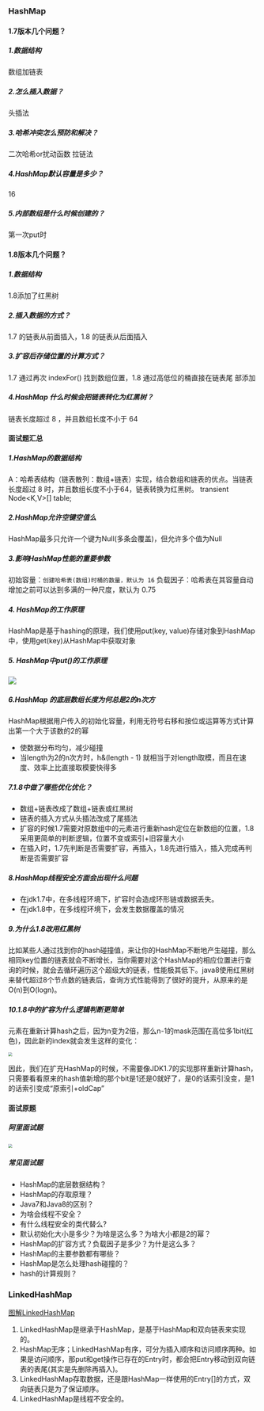 ### HashMap

#### 1.7版本几个问题？

##### 1.数据结构

数组加链表

##### 2.怎么插入数据？

头插法

##### 3.哈希冲突怎么预防和解决？

二次哈希or扰动函数    拉链法

##### 4.HashMap默认容量是多少？

16 

##### 5.内部数组是什么时候创建的？

第一次put时

#### 1.8版本几个问题？

##### 1.数据结构

1.8添加了红黑树

##### 2.插⼊数据的⽅式？

1.7 的链表从前⾯插⼊，1.8 的链表从后⾯插⼊

##### 3.扩容后存储位置的计算⽅式？

1.7 通过再次 indexFor() 找到数组位置，1.8 通过⾼低位的桶直接在链表尾 部添加

##### 4.HashMap 什么时候会把链表转化为红⿊树？

链表⻓度超过 8 ，并且数组⻓度不⼩于 64

#### 面试题汇总

##### 1.HashMap的数据结构

A：哈希表结构（链表散列：数组+链表）实现，结合数组和链表的优点。当链表长度超过 8 时，并且数组长度不小于64，链表转换为红黑树。
transient Node<K,V>[] table;

##### 2.HashMap允许空键空值么

HashMap最多只允许一个键为Null(多条会覆盖)，但允许多个值为Null

##### 3.影响HashMap性能的重要参数

初始容量：`创建哈希表(数组)时桶的数量，默认为 16`
负载因子：哈希表在其容量自动增加之前可以达到多满的一种尺度，默认为 0.75

##### 4. HashMap的工作原理

HashMap是基于hashing的原理，我们使用put(key, value)存储对象到HashMap中，使用get(key)从HashMap中获取对象

##### 5. HashMap中put()的工作原理

![](https://mut-pic-1305269047.cos.ap-nanjing.myqcloud.com/image-20210715235235421.png)

##### 6.HashMap 的底层数组长度为何总是2的n次方

HashMap根据用户传入的初始化容量，利用无符号右移和按位或运算等方式计算出第一个大于该数的2的幂

- 使数据分布均匀，减少碰撞
- 当length为2的n次方时，h&(length - 1) 就相当于对length取模，而且在速度、效率上比直接取模要快得多

##### 7.1.8中做了哪些优化优化？

- 数组+链表改成了数组+链表或红黑树
- 链表的插入方式从头插法改成了尾插法
- 扩容的时候1.7需要对原数组中的元素进行重新hash定位在新数组的位置，1.8采用更简单的判断逻辑，位置不变或索引+旧容量大小
- 在插入时，1.7先判断是否需要扩容，再插入，1.8先进行插入，插入完成再判断是否需要扩容

##### **8.HashMap线程安全方面会出现什么问题**

- 在jdk1.7中，在多线程环境下，扩容时会造成环形链或数据丢失。
- 在jdk1.8中，在多线程环境下，会发生数据覆盖的情况

##### 9.为什么1.8改用红黑树 

比如某些人通过找到你的hash碰撞值，来让你的HashMap不断地产生碰撞，那么相同key位置的链表就会不断增长，当你需要对这个HashMap的相应位置进行查询的时候，就会去循环遍历这个超级大的链表，性能极其低下。java8使用红黑树来替代超过8个节点数的链表后，查询方式性能得到了很好的提升，从原来的是O(n)到O(logn)。

##### 10.1.8中的扩容为什么逻辑判断更简单

元素在重新计算hash之后，因为n变为2倍，那么n-1的mask范围在高位多1bit(红色)，因此新的index就会发生这样的变化：

<img src="https://mut-pic-1305269047.cos.ap-nanjing.myqcloud.com/image-20210716000207859.png" style="zoom:50%;" />

因此，我们在扩充HashMap的时候，不需要像JDK1.7的实现那样重新计算hash，只需要看看原来的hash值新增的那个bit是1还是0就好了，是0的话索引没变，是1的话索引变成“原索引+oldCap” 

#### 面试原题

##### 阿里面试题

<img src="https://mut-pic-1305269047.cos.ap-nanjing.myqcloud.com/image-20210716000533795.png" style="zoom:50%;" />

##### 常见面试题

- HashMap的底层数据结构？
- HashMap的存取原理？
- Java7和Java8的区别？
- 为啥会线程不安全？
- 有什么线程安全的类代替么?
- 默认初始化大小是多少？为啥是这么多？为啥大小都是2的幂？
- HashMap的扩容方式？负载因子是多少？为什是这么多？
- HashMap的主要参数都有哪些？
- HashMap是怎么处理hash碰撞的？
- hash的计算规则？

### LinkedHashMap

[图解LinkedHashMap](https://www.jianshu.com/p/8f4f58b4b8ab)

1. LinkedHashMap是继承于HashMap，是基于HashMap和双向链表来实现的。
2. HashMap无序；LinkedHashMap有序，可分为插入顺序和访问顺序两种。如果是访问顺序，那put和get操作已存在的Entry时，都会把Entry移动到双向链表的表尾(其实是先删除再插入)。
3. LinkedHashMap存取数据，还是跟HashMap一样使用的Entry[]的方式，双向链表只是为了保证顺序。
4. LinkedHashMap是线程不安全的。
